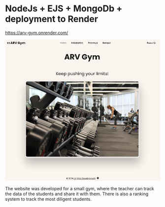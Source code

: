 # NodeJs + EJS + MongoDb + deployment to Render


https://arv-gym.onrender.com/




![Website](https://raw.githubusercontent.com/lswebdevelops/gym-inventory/main/public/img/screenshot.png)



The website was developed for a small gym, where the teacher can track the data of the students and share it with them. There is also a ranking system to track the most diligent students.
